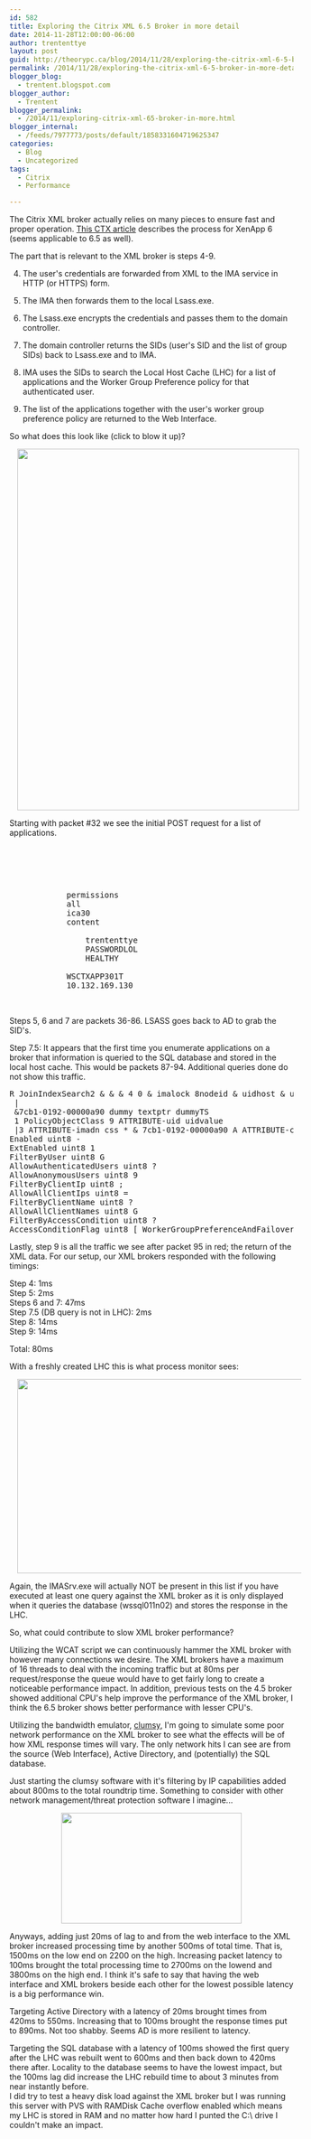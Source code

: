 ```yaml
---
id: 582
title: Exploring the Citrix XML 6.5 Broker in more detail
date: 2014-11-28T12:00:00-06:00
author: trententtye
layout: post
guid: http://theorypc.ca/blog/2014/11/28/exploring-the-citrix-xml-6-5-broker-in-more-detail/
permalink: /2014/11/28/exploring-the-citrix-xml-6-5-broker-in-more-detail/
blogger_blog:
  - trentent.blogspot.com
blogger_author:
  - Trentent
blogger_permalink:
  - /2014/11/exploring-citrix-xml-65-broker-in-more.html
blogger_internal:
  - /feeds/7977773/posts/default/1858331604719625347
categories:
  - Blog
  - Uncategorized
tags:
  - Citrix
  - Performance

---
```

The Citrix XML broker actually relies on many pieces to ensure fast and proper operation. [This CTX article](http://support.citrix.com/article/CTX129585) describes the process for XenApp 6 (seems applicable to 6.5 as well).

The part that is relevant to the XML broker is steps 4-9.

4. The user's credentials are forwarded from XML to the IMA service in HTTP (or HTTPS) form.

5. The IMA then forwards them to the local Lsass.exe.

6. The Lsass.exe encrypts the credentials and passes them to the domain controller.

7. The domain controller returns the SIDs (user's SID and the list of group SIDs) back to Lsass.exe and to IMA.

8. IMA uses the SIDs to search the Local Host Cache (LHC) for a list of applications and the Worker Group Preference policy for that authenticated user.

9. The list of the applications together with the user's worker group preference policy are returned to the Web Interface.

So what does this look like (click to blow it up)?

<div style="clear: both; text-align: center;">
  <a style="margin-left: 1em; margin-right: 1em;" href="http://2.bp.blogspot.com/-1rSKuzoc5Mg/VHiJSx9vh8I/AAAAAAAAAsA/ghrk1JK0h9o/s1600/Packet-Flow.png"><img src="http://2.bp.blogspot.com/-1rSKuzoc5Mg/VHiJSx9vh8I/AAAAAAAAAsA/ghrk1JK0h9o/s1600/Packet-Flow.png" width="500" height="640" border="0" /></a>
</div>

Starting with packet #32 we see the initial POST request for a list of applications.

<pre class="lang:default decode:true "><?xml version="1.0" encoding="UTF-8"?>
<!DOCTYPE NFuseProtocol SYSTEM "NFuse.dtd">
	<NFuseProtocol version="5.4">
		<RequestAppData>
			<Scope traverse="subtree"></Scope>
			<DesiredDetails>permissions</DesiredDetails>
			<ServerType>all</ServerType>
			<ClientType>ica30</ClientType>
			<ClientType>content</ClientType>
			<Credentials>
				<UserName>trententtye</UserName>
				<Password encoding="ctx1">PASSWORDLOL</Password>
				<Domain type="NT">HEALTHY</Domain>
			</Credentials>
			<ClientName>WSCTXAPP301T</ClientName>
			<ClientAddress addresstype="dot">10.132.169.130</ClientAddress>
		</RequestAppData>
	</NFuseProtocol></pre>

Steps 5, 6 and 7 are packets 36-86.  LSASS goes back to AD to grab the SID's.

Step 7.5: It appears that the first time you enumerate applications on a broker that information is queried to the SQL database and stored in the local host cache.  This would be packets 87-94.  Additional queries done do not show this traffic.

<pre class="lang:default decode:true">R JoinIndexSearch2 & & & 4 0 & imalock 8nodeid & uidhost & uidtype & uidid & contextid rdn " KEYTABLE data 
 | 
 &7cb1-0192-00000a90 dummy textptr dummyTS 
 1 PolicyObjectClass 9 ATTRIBUTE-uid uidvalue 
 |3 ATTRIBUTE-imadn css * & 7cb1-0192-00000a90 A ATTRIBUTE-contextID uint32 E ATTRIBUTE-updateCount uint32 Name cis R N Application-Millennium-Failover-Policy + Description css R N Application Millennium Failover Policy ) Version uint32 + Priority uint32 ' 
Enabled uint8 - 
ExtEnabled uint8 1 
FilterByUser uint8 G 
AllowAuthenticatedUsers uint8 ? 
AllowAnonymousUsers uint8 9 
FilterByClientIp uint8 ; 
AllowAllClientIps uint8 = 
FilterByClientName uint8 ? 
AllowAllClientNames uint8 G 
FilterByAccessCondition uint8 ? 
AccessConditionFlag uint8 [ WorkerGroupPreferenceAndFailover uint32 A StreamedAppDelivery uint32 _ StreamedAppDelivery!DeliveryOption uint32 { WorkerGroupPreferenceAndFailover!WorkerGroupUidList css  * 1=7CB1-0350-00000A8C * 2=7CB1-0350-00000A8E C AccessSessionConditions css 1 DeniedNameList css 3 AllowedNameList css - DeniedIpList css / AllowedIpList css ) DeniedList css + AllowedList css 0X2/NT/HEALTHY/S-1-5-21-38857442-2693285798-3636612711-15112741 0X2/NT/HEALTHY/S-1-5-21-38857442-2693285798-3636612711-15112748 0X2/NT/HEALTHY/S-1-5-21-38857442-2693285798-3636612711-15112746 0X2/NT/HEALTHY/S-1-5-21-38857442-2693285798-3636612711-15112752 y</pre>

Lastly, step 9 is all the traffic we see after packet 95 in red; the return of the XML data.  For our setup, our XML brokers responded with the following timings:

Step 4: 1ms  
Step 5: 2ms  
Steps 6 and 7: 47ms  
Step 7.5 (DB query is not in LHC): 2ms  
Step 8: 14ms  
Step 9: 14ms

Total: 80ms

With a freshly created LHC this is what process monitor sees:

<div style="clear: both; text-align: center;">
  <a style="margin-left: 1em; margin-right: 1em;" href="http://1.bp.blogspot.com/-ywncltYRguM/VHiTt0wMJAI/AAAAAAAAAsQ/HtEQktbm59I/s1600/Screen%2BShot%2B2014-11-28%2Bat%2B8.22.15%2BAM.png"><img src="http://1.bp.blogspot.com/-ywncltYRguM/VHiTt0wMJAI/AAAAAAAAAsQ/HtEQktbm59I/s1600/Screen%2BShot%2B2014-11-28%2Bat%2B8.22.15%2BAM.png" width="640" height="344" border="0" /></a>
</div>

Again, the IMASrv.exe will actually NOT be present in this list if you have executed at least one query against the XML broker as it is only displayed when it queries the database (wssql011n02) and stores the response in the LHC.

So, what could contribute to slow XML broker performance?

Utilizing the WCAT script we can continuously hammer the XML broker with however many connections we desire.  The XML brokers have a maximum of 16 threads to deal with the incoming traffic but at 80ms per request/response the queue would have to get fairly long to create a noticeable performance impact.  In addition, previous tests on the 4.5 broker showed additional CPU's help improve the performance of the XML broker, I think the 6.5 broker shows better performance with lesser CPU's.

Utilizing the bandwidth emulator, [clumsy](http://jagt.github.io/clumsy/), I'm going to simulate some poor network performance on the XML broker to see what the effects will be of how XML response times will vary.  The only network hits I can see are from the source (Web Interface), Active Directory, and (potentially) the SQL database.

Just starting the clumsy software with it's filtering by IP capabilities added about 800ms to the total roundtrip time.  Something to consider with other network management/threat protection software I imagine...

<div style="clear: both; text-align: center;">
  <a style="margin-left: 1em; margin-right: 1em;" href="http://4.bp.blogspot.com/-_Nx8LtE3IjE/VHirc_RlqzI/AAAAAAAAAsg/HacU96cPu10/s1600/Screen%2BShot%2B2014-11-28%2Bat%2B10.04.38%2BAM.png"><img src="http://4.bp.blogspot.com/-_Nx8LtE3IjE/VHirc_RlqzI/AAAAAAAAAsg/HacU96cPu10/s1600/Screen%2BShot%2B2014-11-28%2Bat%2B10.04.38%2BAM.png" width="320" height="196" border="0" /></a>
</div>

Anyways, adding just 20ms of lag to and from the web interface to the XML broker increased processing time by another 500ms of total time.  That is, 1500ms on the low end on 2200 on the high.  Increasing packet latency to 100ms brought the total processing time to 2700ms on the lowend and 3800ms on the high end.  I think it's safe to say that having the web interface and XML brokers beside each other for the lowest possible latency is a big performance win.

Targeting Active Directory with a latency of 20ms brought times from 420ms to 550ms.  Increasing that to 100ms brought the response times put to 890ms.  Not too shabby.  Seems AD is more resilient to latency.

Targeting the SQL database with a latency of 100ms showed the first query after the LHC was rebuilt went to 600ms and then back down to 420ms there after.  Locality to the database seems to have the lowest impact, but the 100ms lag did increase the LHC rebuild time to about 3 minutes from near instantly before.  
I did try to test a heavy disk load against the XML broker but I was running this server with PVS with RAMDisk Cache overflow enabled which means my LHC is stored in RAM and no matter how hard I punted the C:\ drive I couldn't make an impact.

<!-- AddThis Advanced Settings generic via filter on the_content -->

<!-- AddThis Share Buttons generic via filter on the_content -->
